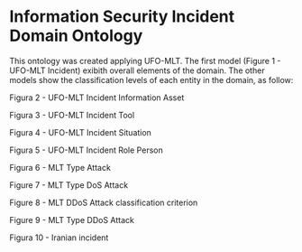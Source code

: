 # Information Security Incident Domain Ontology

This ontology was created applying UFO-MLT. The first model (Figure 1 - UFO-MLT Incident) exibith overall elements of the domain. The other models show the classification levels of each entity in the domain, as follow:

Figura 2  - UFO-MLT Incident Information Asset

Figura 3  - UFO-MLT Incident Tool

Figura 4  - UFO-MLT Incident Situation

Figura 5  - UFO-MLT Incident Role Person

Figura 6  - MLT Type Attack

Figure 7  - MLT Type DoS Attack

Figure 8  - MLT DDoS Attack classification criterion

Figure 9  - MLT Type DDoS Attack

Figura 10 - Iranian incident
